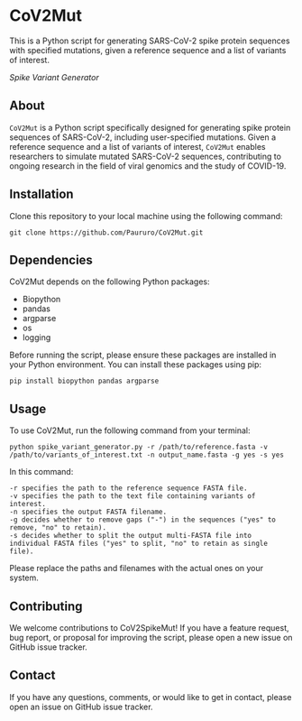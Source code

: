 # CoV2Mut
This is a Python script for generating SARS-CoV-2 spike protein sequences with specified mutations, given a reference sequence and a list of variants of interest.

_Spike Variant Generator_

## About

`CoV2Mut` is a Python script specifically designed for generating spike protein sequences of SARS-CoV-2, including user-specified mutations. Given a reference sequence and a list of variants of interest, `CoV2Mut` enables researchers to simulate mutated SARS-CoV-2 sequences, contributing to ongoing research in the field of viral genomics and the study of COVID-19.

## Installation

Clone this repository to your local machine using the following command:

```
git clone https://github.com/Paururo/CoV2Mut.git
```

## Dependencies

CoV2Mut depends on the following Python packages:

- Biopython
- pandas
- argparse
- os
- logging

Before running the script, please ensure these packages are installed in your Python environment. You can install these packages using pip:
```
pip install biopython pandas argparse
```
## Usage

To use CoV2Mut, run the following command from your terminal:
```
python spike_variant_generator.py -r /path/to/reference.fasta -v /path/to/variants_of_interest.txt -n output_name.fasta -g yes -s yes
```
In this command:

    -r specifies the path to the reference sequence FASTA file.
    -v specifies the path to the text file containing variants of interest.
    -n specifies the output FASTA filename.
    -g decides whether to remove gaps ("-") in the sequences ("yes" to remove, "no" to retain).
    -s decides whether to split the output multi-FASTA file into individual FASTA files ("yes" to split, "no" to retain as single file).

Please replace the paths and filenames with the actual ones on your system.
## Contributing

We welcome contributions to CoV2SpikeMut! If you have a feature request, bug report, or proposal for improving the script, please open a new issue on GitHub issue tracker.

## Contact

If you have any questions, comments, or would like to get in contact, please open an issue on  GitHub issue tracker.
